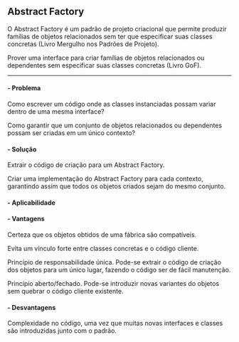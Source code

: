 ## Abstract Factory

O Abstract Factory é um padrão de projeto criacional que permite produzir famílias de objetos relacionados sem ter que especificar suas classes concretas (Livro Mergulho nos Padrões de Projeto). 

Prover uma interface para criar famílias de objetos relacionados ou dependentes sem especificar suas classes concretas (Livro GoF).

---
#### - Problema

Como escrever um código onde as classes instanciadas possam variar dentro de uma mesma interface? 

Como garantir que um conjunto de objetos relacionados ou dependentes possam ser criadas em um único contexto?

#### - Solução

Extrair o código de criação para um Abstract Factory.  

Criar uma implementação do Abstract Factory para cada contexto, garantindo assim que todos os objetos criados sejam do mesmo conjunto.

#### - Aplicabilidade


#### - Vantagens

Certeza que os objetos obtidos de uma fábrica são compatíveis. 

Evita um vínculo forte entre classes concretas e o código cliente.

Princípio de responsabilidade única. Pode-se extrair o código de criação dos objetos para um único lugar, fazendo o código ser de fácil manutenção.

Princípio aberto/fechado. Pode-se introduzir novas variantes do objetos sem quebrar o código cliente existente.

#### - Desvantagens

Complexidade no código,  uma vez que muitas novas interfaces e classes são introduzidas junto com o padrão.
